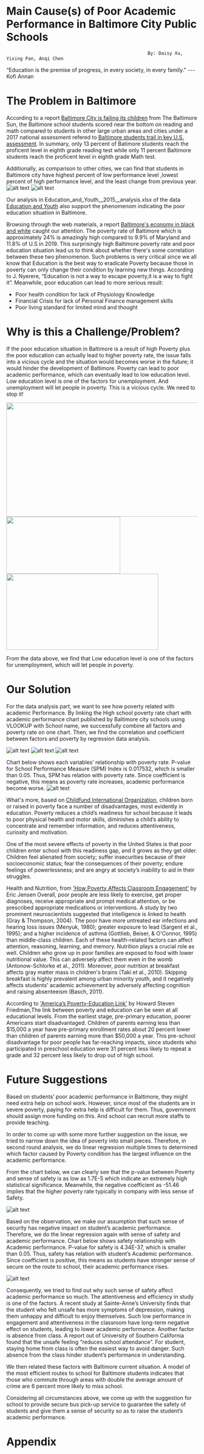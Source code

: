 # Main Cause(s) of Poor Academic Performance in Baltimore City Public Schools 
                                                        By: Daisy Xu, Yixing Pan, Anqi Chen

“Education is the premise of progress, in every society, in every family." --- Kofi Annan

# The Problem in Baltimore
According to a report [Baltimore City is failing its children](https://www.baltimoresun.com/opinion/readers-respond/bs-ed-rr-student-test-scores-letter-20180410-story.html) from The Baltimore Sun, the Baltimore school students scored near the bottom on reading and math compared to students in other large urban areas and cities under a 2017 national assessment refered to [Baltimore students trail in key U.S. assessment](https://www.baltimoresun.com/education/bs-md-nations-report-card-20180409-story.html). In summary, only 13 percent of Batimore students reach the proficent level in eighth grade reading test while only 11 percent Baltimore students reach the proficent level in eighth grade Math test. 

Additionally, as comparison to other cities, we can find that students in Baltimore city have highest percent of low performance level ,lowest percent of high performance level, and the least change from previous year.
![alt text](https://github.com/achen120/midterm/blob/master/Baltimore_student_bad_performance1.jpg)
![alt text](https://github.com/achen120/midterm/blob/master/Baltimore_student_bad_performance2.jpg)

Our analysis in Education_and_Youth__2015__analysis.xlsx of the data [Education and Youth](https://data.baltimorecity.gov/Neighborhoods/Education-and-Youth-2015-/t7tk-reum) also support the phenomenom indicating the poor education situation in Baltimore.

Browsing through the web materials, a report [Baltimore's economy in black and white](https://money.cnn.com/2015/04/29/news/economy/baltimore-economy/) caught our attention. The poverty rate of Baltimore which is approximately 24% is amazingly high compared to 9.9% of Maryland and 11.8% of U.S in 2019. This surprisingly high Baltimore poverty rate and poor education situation lead us to think about whether there's some correlation between these two phenomenon. Such problems is very critical since we all know that Education is the best way to eradicate Poverty because those in poverty can only change their condition by learning new things. According to J. Nyerere, “Education is not a way to escape poverty,it is a way to fight it”. Meanwhile, poor education can lead to more serious result:
 - Poor health condition for lack of Physiology Knowledge
 - Financial Crisis for lack of Personal Finance management skills
 - Poor living standard for limited mind and thought
 


# Why is this a Challenge/Problem?
If the poor education situation in Baltimore is a result of high Poverty plus the poor education can actually lead to higher poverty rate, the issue falls into a vicious cycle and the situation would becomes worse in the future; it would hinder the development of Baltimore. Poverty can lead to poor academic performance, which can eventually lead to low education level. Low education level is one of the factors for unemployment. And unemployment will let people in poverty. This is a vicious cycle. We need to stop it!

<img src="https://github.com/achen120/midterm/blob/master/16.pic.jpg" width="600" height="300">

<img src="https://github.com/achen120/midterm/blob/master/8.pic.jpg" width="300" height="150">

<img src="https://github.com/achen120/midterm/blob/master/9.pic.jpg" width="400" height="200">


From the data above, we find that Low education level is one of the factors for unemployment, which will let people in poverty.


# Our Solution
For the data analysis part, we want to see how poverty related with academic Performance. By linking the High school poverty rate chart with academic performance chart published by Baltimore city schools using VLOOKUP with School name, we successfully combine all factors and poverty rate on one chart. Then, we find the correlation and coefficient between factors and poverty by regression data analysis. 

![alt text](https://github.com/achen120/midterm/blob/master/Chart%20of%20School%20Poverty%20rate.JPG)
![alt text](https://github.com/achen120/midterm/blob/master/Data%20from%20school%20report.JPG)
![alt text](https://github.com/achen120/midterm/blob/master/combined%20data%20chart.JPG)

Chart below shows each variables’ relationship with poverty rate. P-value for School Performance Measure (SPM) Index is 0.017532, which is smaller than 0.05. Thus, SPM has relation with poverty rate. Since coefficient is negative, this means as poverty rate increases, academic performance become worse. 
![alt text](https://github.com/achen120/midterm/blob/master/15.pic_hd.jpg)

What's more, based on [Childfund International Organization](https://www.childfund.org/Content/NewsDetail/2147489206/), children born or raised in poverty face a number of disadvantages, most evidently in education. Poverty reduces a child’s readiness for school because it leads to poor physical health and motor skills, diminishes a child’s ability to concentrate and remember information, and reduces attentiveness, curiosity and motivation.   

One of the most severe effects of poverty in the United States is that poor children enter school with this readiness gap, and it grows as they get older. Children feel alienated from society; suffer insecurities because of their socioeconomic status; fear the consequences of their poverty; endure feelings of powerlessness; and are angry at society’s inability to aid in their struggles.

Health and Nutrition, from ['How Poverty Affects Classroom Engagement'](http://www.ascd.org/publications/educational-leadership/may13/vol70/num08/How-Poverty-Affects-Classroom-Engagement.aspx) by Eric Jensen
Overall, poor people are less likely to exercise, get proper diagnoses, receive appropriate and prompt medical attention, or be prescribed appropriate medications or interventions. A study by two prominent neuroscientists suggested that intelligence is linked to health (Gray & Thompson, 2004). The poor have more untreated ear infections and hearing loss issues (Menyuk, 1980); greater exposure to lead (Sargent et al., 1995); and a higher incidence of asthma (Gottlieb, Beiser, & O'Connor, 1995) than middle-class children. Each of these health-related factors can affect attention, reasoning, learning, and memory.
Nutrition plays a crucial role as well. Children who grow up in poor families are exposed to food with lower nutritional value. This can adversely affect them even in the womb (Antonow-Schlorke et al., 2011). Moreover, poor nutrition at breakfast affects gray matter mass in children's brains (Taki et al., 2010). Skipping breakfast is highly prevalent among urban minority youth, and it negatively affects students' academic achievement by adversely affecting cognition and raising absenteeism (Basch, 2011).

According to ['America’s Poverty-Education Link'](https://www.huffpost.com/entry/americas-poverty-education_b_1826000) by Howard Steven Friedman,The link between poverty and education can be seen at all educational levels.  From the earliest stage, pre-primary education, poorer Americans start disadvantaged. Children of parents earning less than $15,000 a year have pre-primary enrollment rates about 20 percent lower than children of parents earning more than $50,000 a year.  This pre-school disadvantage for poor people has far-reaching impacts, since students who participated in preschool education were 31 percent less likely to repeat a grade and 32 percent less likely to drop out of high school.


# Future Suggestions
Based on students’ poor academic performance in Baltimore, they might need extra help on school work. However, since most of the students are in severe poverty, paying for extra help is difficult for them. Thus, government should assign more funding on this. And school can recruit more staffs to provide teaching.

In order to come up with some more further suggestion on the issue, we tried to narrow down the idea of poverty into small pieces. Therefore, in second round analysis, we do linear regression multiple times to determined which factor caused by Poverty condition has the largest influence on the academic performance. 

From the chart below, we can clearly see that the p-value between Poverty and sense of safety is as low as 1.7E-5 which indicate an extremely high statistical significance. Meanwhile, the negative coefficient as -51.46 implies that the higher poverty rate typically in company with less sense of Safety.

![alt text](https://github.com/achen120/midterm/blob/master/16.pic_hd.jpg)

Based on the observation, we make our assumption that such sense of security has negative impact on student’s academic performance. Therefore, we do the linear regression again with sense of safety and academic performance. Chart below shows safety relationship with Academic performance. P-value for safety is 4.34E-37, which is smaller than 0.05. Thus, safety has relation with student’s Academic performance. Since coefficient is positive, this means as students have stronger sense of secure on the route to school, their academic performance rises.

![alt text](https://github.com/achen120/midterm/blob/master/Performance%20vs%20Safety.JPG)

Consequently, we tried to find out why such sense of safety affect academic performance so much.
The attentiveness and efficiency in study is one of the factors. A recent study at Sainte-Anne’s University finds that the student who felt unsafe has more symptoms of depression, making them unhappy and difficult to enjoy themselves. Such low performance in engagement and attentiveness in the classroom have long-term negative effect on students, leading to lower academic performance.
Another factor is absence from class. A report out of University of Southern California found that the unsafe feeling “reduces school attendance”. For student, staying home from class is often the easiest way to avoid danger. Such absence from the class hinder student’s performance in understanding.

We then related these factors with Baltimore current situation. A model of the most efficient routes to school for Baltimore students indicates that those who commute through areas with double the average amount of crime are 6 percent more likely to miss school.

Considering all circumstances above, we come up with the suggestion for school to provide secure bus pick-up service to guarantee the safety of students and give them a sense of security so as to raise the student’s academic performance.




# Appendix
